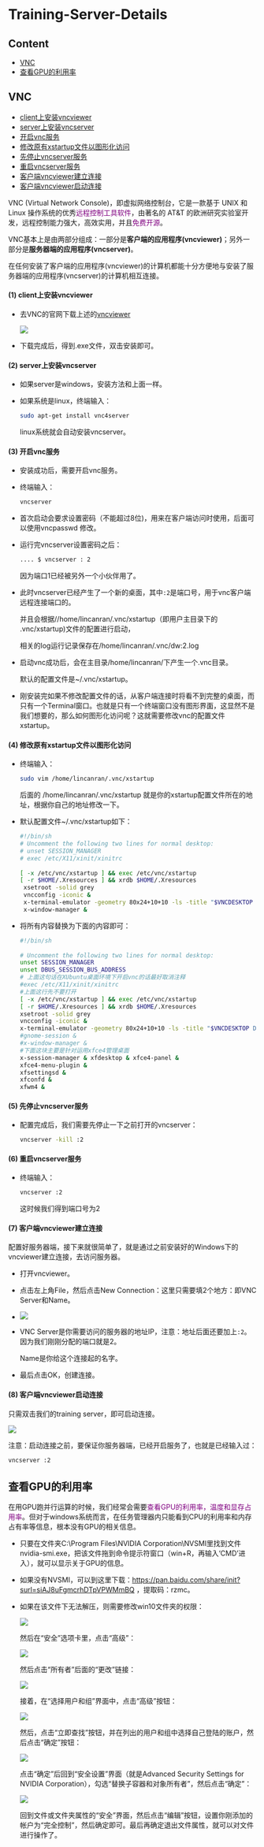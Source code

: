 # Training-Server-Details

## Content

- [VNC](#vnc)
- [查看GPU的利用率](#查看GPU的利用率)

## VNC

- [client上安装vncviewer](#client上安装vncviewer)
- [server上安装vncserver](#server上安装vncserver)
- [开启vnc服务](#开启vnc服务)
- [修改原有xstartup文件以图形化访问](#修改原有xstartup文件以图形化访问)
- [先停止vncserver服务](#先停止vncserver服务)
- [重启vncserver服务](#重启vncserver服务)
- [客户端vncviewer建立连接](#客户端vncviewer建立连接)
- [客户端vncviewer启动连接](#客户端vncviewer启动连接)

VNC (Virtual Network Console)，即虚拟网络控制台，它是一款基于 UNIX 和 Linux 操作系统的优秀<font color=800080>远程控制工具软件</font>，由著名的 AT&T 的欧洲研究实验室开发，远程控制能力强大，高效实用，并且<font color=800080>免费开源</font>。

VNC基本上是由两部分组成：一部分是**客户端的应用程序(vncviewer)**；另外一部分是**服务器端的应用程序(vncserver)**。

在任何安装了客户端的应用程序(vncviewer)的计算机都能十分方便地与安装了服务器端的应用程序(vncserver)的计算机相互连接。

#### (1) client上安装vncviewer <span id = "client上安装vncviewer">

- 去VNC的官网下载上述的[vncviewer](https://www.realvnc.com/en/connect/download/viewer/)

  ![](../pictures/42-VNC-download.png)

- 下载完成后，得到.exe文件，双击安装即可。

#### (2) server上安装vncserver <span id = "server上安装vncserver">

- 如果server是windows，安装方法和上面一样。

- 如果系统是linux，终端输入：

  ```bash
  sudo apt-get install vnc4server
  ```

  linux系统就会自动安装vncserver。

#### (3) 开启vnc服务 <span id = "开启vnc服务">

- 安装成功后，需要开启vnc服务。

- 终端输入：

  ```bash
  vncserver
  ```

- 首次启动会要求设置密码（不能超过8位)，用来在客户端访问时使用，后面可以使用vncpasswd 修改。

- 运行完vncserver设置密码之后：

  ```bash
  .... $ vncserver : 2
  ```

  因为端口1已经被另外一个小伙伴用了。

- 此时vncserver已经产生了一个新的桌面，其中`:2`是端口号，用于vnc客户端远程连接端口的。

  并且会根据//home/lincanran/.vnc/xstartup（即用户主目录下的 .vnc/xstartup)文件的配置进行启动，

  相关的log运行记录保存在/home/lincanran/.vnc/dw:2.log

- 启动vnc成功后，会在主目录/home/lincanran/下产生一个.vnc目录。

  默认的配置文件是~/.vnc/xstartup。

- 刚安装完如果不修改配置文件的话，从客户端连接时将看不到完整的桌面，而只有一个Terminal窗口。也就是只有一个终端窗口没有图形界面，这显然不是我们想要的，那么如何图形化访问呢？这就需要修改vnc的配置文件xstartup。

#### (4) 修改原有xstartup文件以图形化访问 <span id = "修改原有xstartup文件以图形化访问">

- 终端输入：

  ```bash
  sudo vim /home/lincanran/.vnc/xstartup
  ```

  后面的  /home/lincanran/.vnc/xstartup  就是你的xstartup配置文件所在的地址，根据你自己的地址修改一下。

- 默认配置文件~/.vnc/xstartup如下：

  ```bash
  #!/bin/sh
  # Uncomment the following two lines for normal desktop:
  # unset SESSION_MANAGER
  # exec /etc/X11/xinit/xinitrc
   
  [ -x /etc/vnc/xstartup ] && exec /etc/vnc/xstartup
  [ -r $HOME/.Xresources ] && xrdb $HOME/.Xresources
   xsetroot -solid grey
   vncconfig -iconic &
   x-terminal-emulator -geometry 80x24+10+10 -ls -title "$VNCDESKTOP Desktop" &
   x-window-manager &
  ```

- 将所有内容替换为下面的内容即可：

  ```bash
  #!/bin/sh
   
  # Uncomment the following two lines for normal desktop:
  unset SESSION_MANAGER
  unset DBUS_SESSION_BUS_ADDRESS  
  # 上面这句话在XUbuntu桌面环境下开启vnc的话最好取消注释
  #exec /etc/X11/xinit/xinitrc
  #上面这行先不要打开
  [ -x /etc/vnc/xstartup ] && exec /etc/vnc/xstartup
  [ -r $HOME/.Xresources ] && xrdb $HOME/.Xresources
  xsetroot -solid grey
  vncconfig -iconic &
  x-terminal-emulator -geometry 80x24+10+10 -ls -title "$VNCDESKTOP Desktop" &
  #gnome-session &
  #x-window-manager &
  #下面这块主要是针对运用xfce4管理桌面
  x-session-manager & xfdesktop & xfce4-panel &
  xfce4-menu-plugin &
  xfsettingsd &
  xfconfd &
  xfwm4 &
  ```

#### (5) 先停止vncserver服务 <span id = "先停止vncserver服务">

- 配置完成后，我们需要先停止一下之前打开的vncserver：

  ```bash
  vncserver -kill :2
  ```

#### (6) 重启vncserver服务 <span id = "重启vncserver服务">

- 终端输入：

  ```bash
  vncserver :2
  ```

  这时候我们得到端口号为2

#### (7) 客户端vncviewer建立连接 <span id = "客户端vncviewer建立连接">

配置好服务器端，接下来就很简单了，就是通过之前安装好的Windows下的vncviewer建立连接，去访问服务器。

- 打开vncviewer。

- 点击左上角File，然后点击New Connection：这里只需要填2个地方：即VNC Server和Name。

- ![](../pictures/43-use-VNC.png)

- VNC Server是你需要访问的服务器的地址IP，注意：地址后面还要加上`:2`。因为我们刚刚分配的端口就是2。

  Name是你给这个连接起的名字。

- 最后点击OK，创建连接。

#### (8) 客户端vncviewer启动连接 <span id = "客户端vncviewer启动连接">

只需双击我们的training server，即可启动连接。

![](../pictures/44-open-training-server.png)

注意：启动连接之前，要保证你服务器端，已经开启服务了，也就是已经输入过：

```bash
vncserver :2
```

## 查看GPU的利用率

在用GPU跑并行运算的时候，我们经常会需要<font color=800080>查看GPU的利用率，温度和显存占用率</font>。但对于windows系统而言，在任务管理器内只能看到CPU的利用率和内存占有率等信息，根本没有GPU的相关信息。

- 只要在文件夹C:\Program Files\NVIDIA Corporation\NVSMI里找到文件nvidia-smi.exe，把该文件拖到命令提示符窗口（win+R，再输入‘CMD’进入），就可以显示关于GPU的信息。

- 如果没有NVSMI，可以到这里下载：https://pan.baidu.com/share/init?surl=siAJ8uFgmcrhDTpVPWMmBQ ，提取码：rzmc。

- 如果在该文件下无法解压，则需要修改win10文件夹的权限：

  ![](../pictures/46-change-NVIDIA-folder-right.png)

  然后在“安全”选项卡里，点击“高级”：

  ![](../pictures/47-security-Advanced.png)

  然后点击“所有者”后面的“更改”链接：

  ![](../pictures/48-click-on-change-button.png)

  接着，在“选择用户和组”界面中，点击“高级”按钮：

  ![](../pictures/49-continue-click-on-advanced.png)

  然后，点击“立即查找”按钮，并在列出的用户和组中选择自己登陆的账户，然后点击“确定”按钮：

  ![](../pictures/50-select-user-or-group.png)

  点击“确定”后回到“安全设置”界面（就是Advanced Security Settings for NVIDIA Corporation），勾选“替换子容器和对象所有者”，然后点击“确定”：

  ![](../pictures/51-replace-owner-on-subsontainers.png)

  回到文件或文件夹属性的“安全”界面，然后点击“编辑”按钮，设置你刚添加的帐户为“完全控制”，然后确定即可。最后再确定退出文件属性，就可以对文件进行操作了。







































